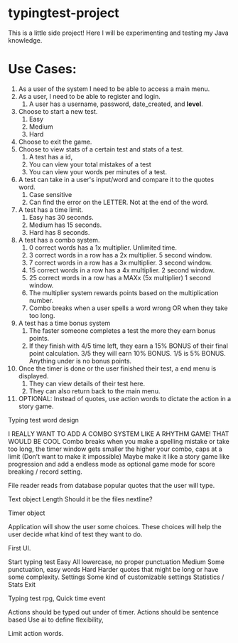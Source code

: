# typingtest-project
This is a little side project! Here I will be experimenting and testing my Java knowledge.

# Use Cases:
1. As a user of the system I need to be able to access a main menu.
2. As a user, I need to be able to register and login.
    1. A user has a username, password, date_created, and **level**.
3. Choose to start a new test.
    1. Easy
    2. Medium
    3. Hard
4. Choose to exit the game.
5. Choose to view stats of a certain test and stats of a test.
    1. A test has a id, 
    2. You can view your total mistakes of a test
    3. You can view your words per minutes of a test.
6. A test can take in a user's input/word and compare it to the quotes word.
    1. Case sensitive
    2. Can find the error on the LETTER. Not at the end of the word.
7. A test has a time limit.
    1. Easy has 30 seconds.
    2. Medium has 15 seconds.
    3. Hard has 8 seconds.
8. A test has a combo system.
    1. 0 correct words has a 1x multiplier. Unlimited time.
    2. 3 correct words in a row has a 2x multiplier. 5 second window.
    3. 7 correct words in a row has a 3x multiplier. 3 second window.
    4. 15 correct words in a row has a 4x multiplier. 2 second window.
    5. 25 correct words in a row has a MAXx (5x multiplier) 1 second window.
    6. The multiplier system rewards points based on the multiplication number.
    7. Combo breaks when a user spells a word wrong OR when they take too long.
9. A test has a time bonus system
    1. The faster someone completes a test the more they earn bonus points.
    2. If they finish with 4/5 time left, they earn a 15% BONUS of their final point calculation. 3/5 they will earn 10% BONUS. 1/5 is 5% BONUS. Anything under is no bonus points.
10. Once the timer is done or the user finished their test, a end menu is displayed.
    1. They can view details of their test here.
    2. They can also return back to the main menu.
11. OPTIONAL: Instead of quotes, use action words to dictate the action in a story game.






Typing test word design

I REALLY WANT TO ADD A COMBO SYSTEM LIKE A RHYTHM GAME! THAT WOULD BE COOL
Combo breaks when you make a spelling mistake or take too long, the timer window gets smaller the higher your combo, caps at a limit (Don’t want to make it impossible)
Maybe make it like a story game like progression and add a endless mode as optional game mode for score breaking / record setting.

File reader reads from database popular quotes that the user will type.

Text object
	Length
	Should it be the files nextline?
	

Timer object

Application will show the user some choices.
	These choices will help the user decide what kind of test they want to do.

First UI.

Start typing test
		Easy
		All lowercase, no proper punctuation
		Medium
		Some punctuation, easy words
		Hard
		Harder quotes that might be long or have some complexity.
Settings
		Some kind of customizable settings
Statistics / Stats
Exit

Typing test rpg,
Quick time event

Actions should be typed out under of timer.
Actions should be sentence based
Use ai to define flexibility,

Limit action words. 


